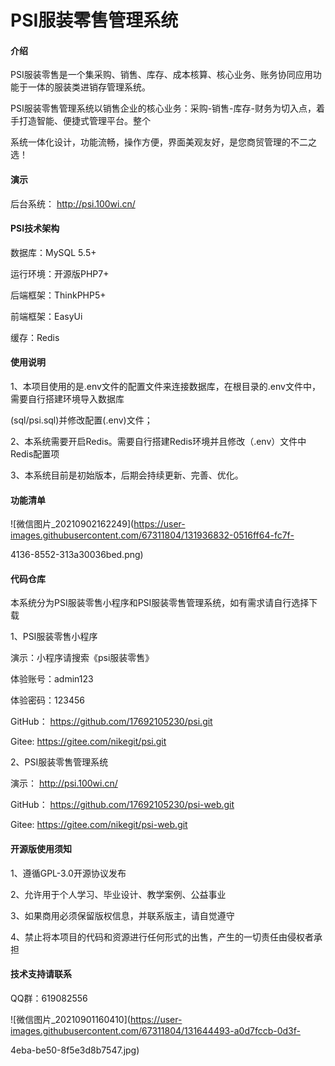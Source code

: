 # PSI服装零售管理系统

####  **介绍** 
PSI服装零售是一个集采购、销售、库存、成本核算、核心业务、账务协同应用功能于一体的服装类进销存管理系统。

PSI服装零售管理系统以销售企业的核心业务：采购-销售-库存-财务为切入点，着手打造智能、便捷式管理平台。整个

系统一体化设计，功能流畅，操作方便，界面美观友好，是您商贸管理的不二之选！

####  **演示** 
 后台系统： http://psi.100wi.cn/

####  **PSI技术架构** 

数据库：MySQL 5.5+

运行环境：开源版PHP7+

后端框架：ThinkPHP5+

前端框架：EasyUi

缓存：Redis

####  **使用说明** 
1、本项目使用的是.env文件的配置文件来连接数据库，在根目录的.env文件中，需要自行搭建环境导入数据库

(sql/psi.sql)并修改配置(.env)文件；

2、本系统需要开启Redis。需要自行搭建Redis环境并且修改（.env）文件中Redis配置项

3、本系统目前是初始版本，后期会持续更新、完善、优化。

#### 功能清单

![微信图片_20210902162249](https://user-images.githubusercontent.com/67311804/131936832-0516ff64-fc7f-

4136-8552-313a30036bed.png)

####  **代码仓库** 

本系统分为PSI服装零售小程序和PSI服装零售管理系统，如有需求请自行选择下载

1、PSI服装零售小程序

演示：小程序请搜索《psi服装零售》

体验账号：admin123

体验密码：123456

GitHub： https://github.com/17692105230/psi.git

Gitee: https://gitee.com/nikegit/psi.git

2、PSI服装零售管理系统

演示： http://psi.100wi.cn/

GitHub： https://github.com/17692105230/psi-web.git

Gitee: https://gitee.com/nikegit/psi-web.git

#### 开源版使用须知
1、遵循GPL-3.0开源协议发布

2、允许用于个人学习、毕业设计、教学案例、公益事业

3、如果商用必须保留版权信息，并联系版主，请自觉遵守

4、禁止将本项目的代码和资源进行任何形式的出售，产生的一切责任由侵权者承担

####  **技术支持请联系** 

QQ群：619082556


![微信图片_20210901160410](https://user-images.githubusercontent.com/67311804/131644493-a0d7fccb-0d3f-

4eba-be50-8f5e3d8b7547.jpg)
